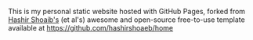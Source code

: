 This is my personal static website hosted with GitHub Pages, forked from [Hashir Shoaib's](hashirshoaeb.github.io/home) (et al's) awesome and open-source free-to-use template available at https://github.com/hashirshoaeb/home
